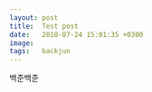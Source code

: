 ```yaml
---
layout: post
title:  Test post
date:   2018-07-24 15:01:35 +0300
image:  
tags:   backjun
---
```

백준백준